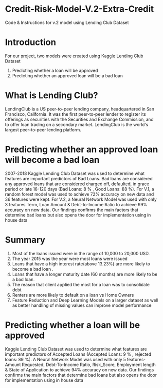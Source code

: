 # Credit-Risk-Model-V.2-Extra-Credit
Code &amp; Instructions for v.2 model using Lending Club Dataset

# Introduction

For our project, two models were created using Kaggle Lending Club Dataset
   1. Predicting whether a loan will be approved
   2. Predicting whether an approved loan will be a bad loan
   
# What is Lending Club?

LendingClub is a US peer-to-peer lending company, headquartered in San Francisco, California. It was the first peer-to-peer lender to register its offerings as securities with the Securities and Exchange Commission, and to offer loan trading on a secondary market. LendingClub is the world's largest peer-to-peer lending platform.



# Predicting whether an approved loan will become a bad loan

2007-2018 Kaggle Lending Club Dataset was used to determine what features are important predictors of Bad Loans. Bad loans are considered any approved loans that  are considered charged off, defaulted, in grace period or late 16-120 days    (Bad Loans: 8 % , Good Loans: 88 %). For V.1, a random forest model was used to achieve 72% accuracy on new data and 36 features were kept. For V.2, a Neural Network Model was used with only 3 features Term, Loan Amount & Debt-to-Income Ratio to achieve 99% accuracy on new data. Our findings confirms the main factors that determine bad loans but also opens the door for implementation using in house data



# Summary

1. Most of the loans issued were in the range of 10,000 to 20,000 USD.
2. The year  2015 was the year were most loans were issued
3. Loans that have a high interest rate(above 13.23%) are more likely to become a bad loan .
4. Loans that have a longer maturity date (60 months) are more likely to be a bad loan.
5. The reason that client applied the most for a loan was to consolidate debt
6. Renters are more likely to default on a loan vs Home Owners
7. Feature Reduction and Deep Learning Models on a larger dataset as well as better handling of missing values can improve model performance


# Predicting whether a loan will be approved

 Kaggle Lending Club Dataset was used to determine what features are important predictors of Accepted Loans  (Accepted Loans: 9 % , rejected loans: 89 %). A Neural Network Model was used with only 5 features- Amount Requested, Debt-To-Income Ratio, Risk_Score, Employment length & State of Application to achieve 94% accuracy on new data. Our findings confirms the main factors that determine bad loans but also opens the door for implementation using in house data

